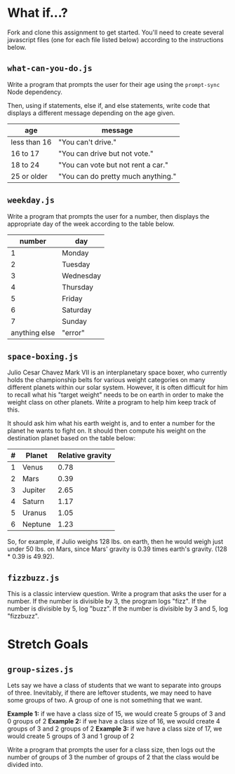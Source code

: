 # What if...?

Fork and clone this assignment to get started. You'll need to create several javascript files (one for each file listed below) according to the instructions below.

## `what-can-you-do.js`

Write a program that prompts the user for their age using the `prompt-sync` Node dependency.

Then, using if statements, else if, and else statements, write code that displays a different message depending on the age given.

| age |	message |
| --- | --- |
| less than 16 |	"You can't drive." |
| 16 to 17	| "You can drive but not vote." |
| 18 to 24	| "You can vote but not rent a car." |
| 25 or older |	"You can do pretty much anything." |

## `weekday.js`

Write a program that prompts the user for a number, then displays the appropriate day of the week according to the table below.

| number | day |
| --- | --- |
| 1 | Monday |
| 2 | Tuesday |
| 3 | Wednesday |
| 4 | Thursday |
| 5 | Friday |
| 6 | Saturday |
| 7 | Sunday |
| anything else | "error" |

## `space-boxing.js`

Julio Cesar Chavez Mark VII is an interplanetary space boxer, who currently holds the championship belts for various weight categories on many different planets within our solar system. However, it is often difficult for him to recall what his "target weight" needs to be on earth in order to make the weight class on other planets. Write a program to help him keep track of this.

It should ask him what his earth weight is, and to enter a number for the planet he wants to fight on. It should then compute his weight on the destination planet based on the table below:

| # |	Planet	| Relative gravity |
| --- | --- | --- |
| 1 |	Venus |	0.78 |
| 2 |	Mars  | 0.39 |
| 3 |	Jupiter |	2.65 |
| 4 |	Saturn | 1.17 |
| 5 |	Uranus | 1.05 |
| 6 |	Neptune |	1.23 |

So, for example, if Julio weighs 128 lbs. on earth, then he would weigh just under 50 lbs. on Mars, since Mars' gravity is 0.39 times earth's gravity. (128 * 0.39 is 49.92).

## `fizzbuzz.js`

This is a classic interview question. Write a program that asks the user for a number. If the number is divisible by 3, the program logs "fizz". If the number is divisible by 5, log "buzz". If the number is divisible by 3 and 5, log "fizzbuzz".

# Stretch Goals

## `group-sizes.js`

Lets say we have a class of students that we want to separate into groups of three. Inevitably, if there are leftover students, we may need to have some groups of two. A group of one is not something that we want.

**Example 1:** if we have a class size of 15, we would create 5 groups of 3 and 0 groups of 2 
**Example 2:** if we have a class size of 16, we would create 4 groups of 3 and 2 groups of 2
**Example 3:** if we have a class size of 17, we would create 5 groups of 3 and 1 group of 2

Write a program that prompts the user for a class size, then logs out the number of groups of 3 the number of groups of 2 that the class would be divided into.


##
